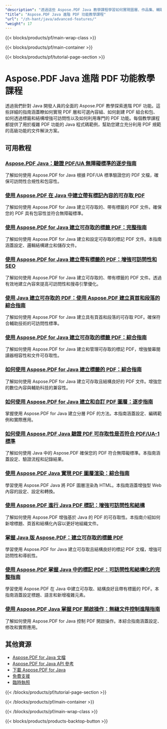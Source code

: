 ```yaml
---
"description": "透過這些 Aspose.PDF Java 教學課程學習如何實現圖層、作品集、輔助功能和進階 PDF 功能。"
"title": "Aspose.PDF Java 進階 PDF 功能教學課程"
"url": "/zh-hant/java/advanced-features/"
"weight": 17
---
```


{{< blocks/products/pf/main-wrap-class >}}

{{< blocks/products/pf/main-container >}}

{{< blocks/products/pf/tutorial-page-section >}}
# Aspose.PDF Java 進階 PDF 功能教學課程

透過我們針對 Java 開發人員的全面的 Aspose.PDF 教學探索進階 PDF 功能。這些詳細的指南涵蓋瞭如何實現 PDF 層和可選內容組、如何創建 PDF 組合和包、如何透過標籤和結構增強可訪問性以及如何利用專門的 PDF 功能。每個教學課程都提供了用於複雜 PDF 功能的 Java 程式碼範例，幫助您建立充分利用 PDF 規範的高級功能的文件解決方案。

## 可用教程

### [Aspose.PDF Java：驗證 PDF/UA 無障礙標準的逐步指南](./validate-pdf-ua-aspose-java-guide/)
了解如何使用 Aspose.PDF for Java 根據 PDF/UA 標準驗證您的 PDF 文檔，確保可訪問性合規性和包容性。

### [使用 Aspose.PDF 在 Java 中建立帶有標記內容的可存取 PDF](./create-accessible-pdfs-tagged-content-java-aspose-pdf/)
了解如何使用 Aspose.PDF for Java 建立可存取的、帶有標籤的 PDF 文件。確保您的 PDF 具有包容性並符合無障礙標準。

### [使用 Aspose.PDF for Java 建立可存取的標籤 PDF：完整指南](./aspose-pdf-java-create-tagged-pdfs/)
了解如何使用 Aspose.PDF for Java 建立和設定可存取的標記 PDF 文件。本指南涵蓋設定、邏輯結構建立和儲存文件。

### [使用 Aspose.PDF for Java 建立帶有標籤的 PDF：增強可訪問性和 SEO](./create-tagged-pdf-aspose-java/)
了解如何使用 Aspose.PDF for Java 建立可存取的、帶有標籤的 PDF 文件。透過有效地建立內容來提高可訪問性和搜尋引擎優化。

### [使用 Java 建立可存取的 PDF：使用 Aspose.PDF 建立頁首和段落的綜合指南](./accessible-pdfs-aspose-pdf-java/)
了解如何使用 Aspose.PDF for Java 建立具有頁首和段落的可存取 PDF。確保符合輔助技術的可訪問性標準。

### [使用 Aspose.PDF for Java 建立可存取的標籤 PDF：綜合指南](./aspose-pdf-java-tagged-pdfs-creation/)
了解如何使用 Aspose.PDF for Java 建立和管理可存取的標記 PDF，增強螢幕閱讀器相容性和文件可存取性。

### [如何使用 Aspose.PDF for Java 建立標籤的 PDF：綜合指南](./create-tagged-pdfs-aspose-pdf-java/)
了解如何使用 Aspose.PDF for Java 建立可存取且結構良好的 PDF 文件。增強您的數位內容與輔助科技的兼容性。

### [如何使用 Aspose.PDF for Java 建立和自訂 PDF 圖層：逐步指南](./create-pdf-layers-aspose-java/)
掌握使用 Aspose.PDF for Java 建立分層 PDF 的方法。本指南涵蓋設定、編碼範例和實際應用。

### [如何使用 Aspose.PDF Java 驗證 PDF 可存取性是否符合 PDF/UA-1 標準](./validate-pdf-accessibility-aspose-java/)
了解如何使用 Java 中的 Aspose.PDF 確保您的 PDF 符合無障礙標準。本指南涵蓋設定、驗證流程和記錄結果。

### [使用 Aspose.PDF Java 實現 PDF 圖層渲染：綜合指南](./aspose-pdf-java-layer-rendering-guide/)
學習使用 Aspose.PDF Java 將 PDF 圖層渲染為 HTML。本指南涵蓋增強型 Web 內容的設定、設定和轉換。

### [使用 Aspose.PDF 進行 Java PDF 標記：增強可訪問性和結構](./java-pdf-tagging-aspose-pdf-enhancement/)
了解如何使用 Aspose.PDF 增強基於 Java 的 PDF 的可存取性。本指南介紹如何新增標題、頁首和結構化內容以更好地組織文件。

### [掌握 Java 版 Aspose.PDF：建立可存取的標籤 PDF](./master-aspose-pdf-java-tagged-pdfs/)
學習使用 Aspose.PDF for Java 建立可存取且結構良好的標記 PDF 文檔，增強可訪問性和導航性。

### [使用 Aspose.PDF 掌握 Java 中的標記 PDF：可訪問性和結構化的完整指南](./master-tagged-pdfs-java-aspose-pdf-guide/)
學習使用 Aspose.PDF 在 Java 中建立可存取、結構良好且帶有標籤的 PDF。本指南涵蓋設定標題、語言和新增複雜元素。

### [使用 Aspose.PDF Java 掌握 PDF 開啟操作：無縫文件控制進階指南](./mastering-pdf-open-actions-aspose-pdf-java/)
了解如何使用 Aspose.PDF for Java 控制 PDF 開啟操作。本綜合指南涵蓋設定、修改和實際應用。

## 其他資源

- [Aspose.PDF for Java 文檔](https://docs.aspose.com/pdf/java/)
- [Aspose.PDF for Java API 參考](https://reference.aspose.com/pdf/java/)
- [下載 Aspose.PDF for Java](https://releases.aspose.com/pdf/java/)
- [免費支援](https://forum.aspose.com/)
- [臨時執照](https://purchase.aspose.com/temporary-license/)

{{< /blocks/products/pf/tutorial-page-section >}}

{{< /blocks/products/pf/main-container >}}

{{< /blocks/products/pf/main-wrap-class >}}

{{< blocks/products/products-backtop-button >}}